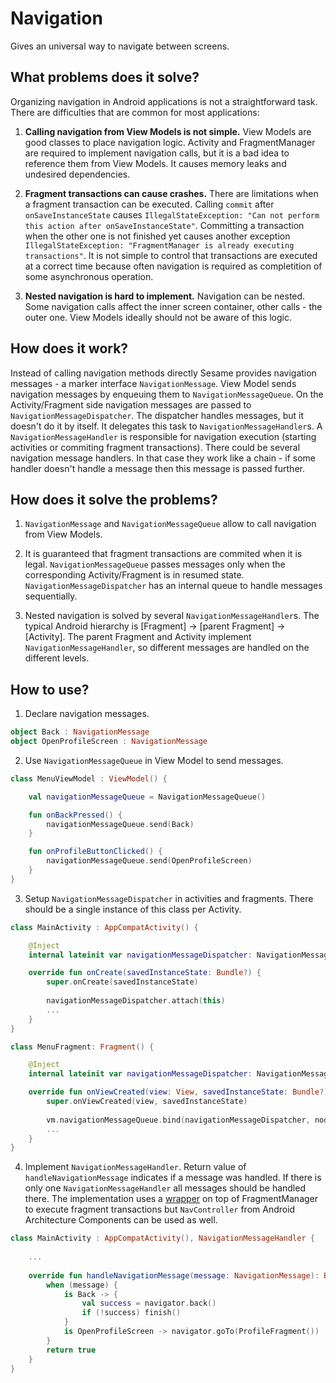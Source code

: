 # Navigation

Gives an universal way to navigate between screens.

## What problems does it solve?
Organizing navigation in Android applications is not a straightforward task. There are difficulties that are common for most applications:

1. **Calling navigation from View Models is not simple.**
   View Models are good classes to place navigation logic. Activity and FragmentManager are required to implement navigation calls, but it is a bad idea to reference them from View Models. It causes memory leaks and undesired dependencies.
   
2. **Fragment transactions can cause crashes.**
   There are limitations when a fragment transaction can be executed.
   Calling `commit` after `onSaveInstanceState` causes `IllegalStateException: "Can not perform this action after onSaveInstanceState"`. Committing a transaction when the other one is not finished yet causes another exception `IllegalStateException: "FragmentManager is already executing transactions"`.
   It is not simple to control that transactions are executed at a correct time because often navigation is required as completition of some asynchronous operation.

3. **Nested navigation is hard to implement.**
   Navigation can be nested. Some navigation calls affect the inner screen container, other calls - the outer one. View Models ideally should not be aware of this logic.
   
## How does it work?
Instead of calling navigation methods directly Sesame provides navigation messages - a marker interface `NavigationMessage`. View Model sends navigation messages by enqueuing them to `NavigationMessageQueue`. On the Activity/Fragment side navigation messages are passed to `NavigationMessageDispatcher`. The dispatcher handles messages, but it doesn't do it by itself. It delegates this task to `NavigationMessageHandler`s. A `NavigationMessageHandler` is responsible for navigation execution (starting activities or commiting fragment transactions). There could be several navigation message handlers. In that case they work like a chain - if some handler doesn't handle a message then this message is passed further.

## How does it solve the problems?

1. `NavigationMessage` and `NavigationMessageQueue` allow to call navigation from View Models.

2. It is guaranteed that fragment transactions are commited when it is legal. `NavigationMessageQueue` passes messages only when the corresponding Activity/Fragment is in resumed state. `NavigationMessageDispatcher` has an internal queue to handle messages sequentially.

3. Nested navigation is solved by several `NavigationMessageHandler`s. The typical Android hierarchy is [Fragment] -> [parent Fragment] -> [Activity]. The parent Fragment and Activity implement `NavigationMessageHandler`, so different messages are handled on the different levels.

## How to use?

1. Declare navigation messages.
```kotlin
object Back : NavigationMessage
object OpenProfileScreen : NavigationMessage
```

2. Use `NavigationMessageQueue` in View Model to send messages.
```kotlin
class MenuViewModel : ViewModel() {

    val navigationMessageQueue = NavigationMessageQueue()

    fun onBackPressed() {
        navigationMessageQueue.send(Back)
    }

    fun onProfileButtonClicked() {
        navigationMessageQueue.send(OpenProfileScreen)
    }
}
```

3. Setup `NavigationMessageDispatcher` in activities and fragments. There should be a single instance of this class per Activity.
```kotlin
class MainActivity : AppCompatActivity() {

    @Inject
    internal lateinit var navigationMessageDispatcher: NavigationMessageDispatcher

    override fun onCreate(savedInstanceState: Bundle?) {
        super.onCreate(savedInstanceState)
        
        navigationMessageDispatcher.attach(this)
        ...
    }
}
```

```kotlin
class MenuFragment: Fragment() {

    @Inject
    internal lateinit var navigationMessageDispatcher: NavigationMessageDispatcher

    override fun onViewCreated(view: View, savedInstanceState: Bundle?) {
        super.onViewCreated(view, savedInstanceState)
        
        vm.navigationMessageQueue.bind(navigationMessageDispatcher, node = this, viewLifecycleOwner)
        ...
    }
}
```

4. Implement `NavigationMessageHandler`. Return value of `handleNavigationMessage` indicates if a message was handled. If there is only one `NavigationMessageHandler` all messages should be handled there. The implementation uses a [wrapper](https://github.com/aartikov/Sesame/blob/readme/sample/src/main/kotlin/me/aartikov/sesamesample/FragmentNavigator.kt) on top of FragmentManager to execute fragment transactions but `NavController` from Android Architecture Components can be used as well.
```kotlin
class MainActivity : AppCompatActivity(), NavigationMessageHandler {
    
    ...
    
    override fun handleNavigationMessage(message: NavigationMessage): Boolean {
        when (message) {
            is Back -> {
                val success = navigator.back()
                if (!success) finish()
            }
            is OpenProfileScreen -> navigator.goTo(ProfileFragment())
        }
        return true
    }
}
```